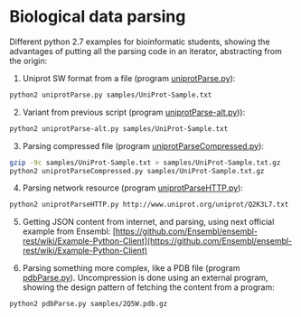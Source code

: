 # Biological data parsing

Different python 2.7 examples for bioinformatic students, showing the advantages of putting all the parsing code in an iterator, abstracting from the origin:

1. Uniprot SW format from a file (program [uniprotParse.py](uniprotParse.py)):

  ```bash
  python2 uniprotParse.py samples/UniProt-Sample.txt
  ```

2. Variant from previous script (program [uniprotParse-alt.py](uniprotParse-alt.py))):

  ```bash
  python2 uniprotParse-alt.py samples/UniProt-Sample.txt
  ```

3. Parsing compressed file (program [uniprotParseCompressed.py](uniprotParseCompressed.py)):

  ```bash
  gzip -9c samples/UniProt-Sample.txt > samples/UniProt-Sample.txt.gz
  python2 uniprotParseCompressed.py samples/UniProt-Sample.txt.gz
  ```

4. Parsing network resource (program [uniprotParseHTTP.py](uniprotParseHTTP.py)):

  ```bash
  python2 uniprotParseHTTP.py http://www.uniprot.org/uniprot/Q2K3L7.txt
  ```

5. Getting JSON content from internet, and parsing, using next official example from Ensembl: [https://github.com/Ensembl/ensembl-rest/wiki/Example-Python-Client](https://github.com/Ensembl/ensembl-rest/wiki/Example-Python-Client)

6. Parsing something more complex, like a PDB file (program [pdbParse.py](pdbParse.py)). Uncompression is done using an external program, showing the design pattern of fetching the content from a program:

  ```bash
  python2 pdbParse.py samples/2Q5W.pdb.gz
  ```
